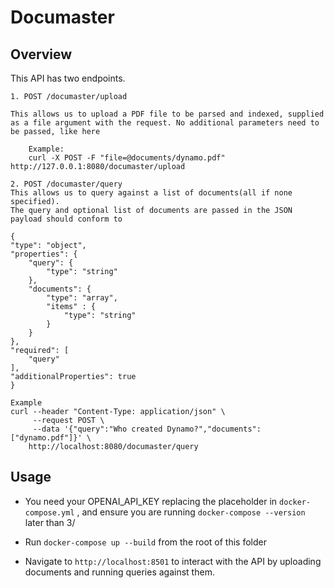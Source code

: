 # Documaster 

## Overview 
This API has two endpoints. 

    1. POST /documaster/upload

    This allows us to upload a PDF file to be parsed and indexed, supplied as a file argument with the request. No additional parameters need to be passed, like here

        Example: 
        curl -X POST -F "file=@documents/dynamo.pdf" http://127.0.0.1:8080/documaster/upload

    2. POST /documaster/query
    This allows us to query against a list of documents(all if none specified). 
    The query and optional list of documents are passed in the JSON payload should conform to 
    
    {
    "type": "object",
    "properties": {
        "query": {
            "type": "string"
        },
        "documents": {
            "type": "array",
            "items" : {
                "type": "string"
            }
        }
    },
    "required": [
        "query"
    ],
    "additionalProperties": true
    }

    Example 
    curl --header "Content-Type: application/json" \
         --request POST \
         --data '{"query":"Who created Dynamo?","documents":["dynamo.pdf"]}' \
        http://localhost:8080/documaster/query

## Usage 
* You need your OPENAI_API_KEY replacing the placeholder in `docker-compose.yml` , and ensure you are running `docker-compose --version` later than 3/

* Run ```docker-compose up --build``` from the root of this folder

* Navigate to ```http://localhost:8501``` to interact with the API by uploading documents and running queries against them. 
